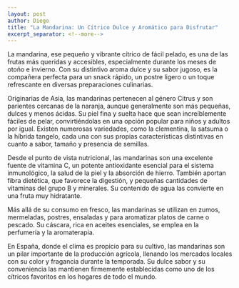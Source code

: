 ```yaml
---
layout: post
author: Diego
title: "La Mandarina: Un Cítrico Dulce y Aromático para Disfrutar"
excerpt_separator: <!--more-->
---
```

La mandarina, ese pequeño y vibrante cítrico de fácil pelado, es una de las frutas más queridas y accesibles, especialmente durante los meses de otoño e invierno. Con su distintivo aroma dulce y su sabor jugoso, es la compañera perfecta para un snack rápido, un postre ligero o un toque refrescante en diversas preparaciones culinarias.
<!--more-->

Originarias de Asia, las mandarinas pertenecen al género Citrus y son parientes cercanas de la naranja, aunque generalmente son más pequeñas, dulces y menos ácidas. Su piel fina y suelta hace que sean increíblemente fáciles de pelar, convirtiéndolas en una opción popular para niños y adultos por igual. Existen numerosas variedades, como la clementina, la satsuma o la híbrida tangelo, cada una con sus propias características distintivas en cuanto a sabor, tamaño y presencia de semillas.

Desde el punto de vista nutricional, las mandarinas son una excelente fuente de vitamina C, un potente antioxidante esencial para el sistema inmunológico, la salud de la piel y la absorción de hierro. También aportan fibra dietética, que favorece la digestión, y pequeñas cantidades de vitaminas del grupo B y minerales. Su contenido de agua las convierte en una fruta muy hidratante.

Más allá de su consumo en fresco, las mandarinas se utilizan en zumos, mermeladas, postres, ensaladas y para aromatizar platos de carne o pescado. Su cáscara, rica en aceites esenciales, se emplea en la perfumería y la aromaterapia.

En España, donde el clima es propicio para su cultivo, las mandarinas son un pilar importante de la producción agrícola, llenando los mercados locales con su color y fragancia durante la temporada. Su dulce sabor y su conveniencia las mantienen firmemente establecidas como uno de los cítricos favoritos en los hogares de todo el mundo.